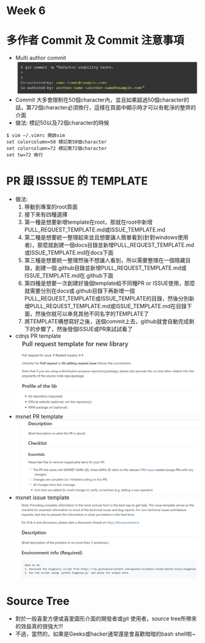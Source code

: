 # Week 6
# 多作者 Commit 及 Commit 注意事項
* Multi author commit
![](../image/multi-author-commit.jpg)
* Commit 大多會限制在50個character內，並且如果超過50個character的話，第72個character必須換行，這樣在頁面中顯示時才可以有乾淨的整齊的介面
* 做法: 標記50以及72個character的時候
```
$ vim ~/.vimrc 開啟vim
set colorcolumn=50 標記第50個character
set colorcolumn=72 標記第72個character
set tw=72 換行
```
# PR 跟 ISSSUE 的 TEMPLATE
* 做法: 
  1. 移動到專案的root頁面
  2. 接下來有四種選擇
  3. 第一種是想要新增template在root，那就在root中新增PULL_REQUEST_TEMPLATE.md或ISSUE_TEMPLATE.md
  4. 第二種是想要統一整理起來並且想要讓人簡單看到(針對windows使用者)，那麼就創建一個docs目錄並新增PULL_REQUEST_TEMPLATE.md或ISSUE_TEMPLATE.md在docs下面
  5. 第三種是想要統一整理然後不想讓人看到，所以需要整理在一個隱藏目錄，創建一個.github目錄並新增PULL_REQUEST_TEMPLATE.md或ISSUE_TEMPLATE.md在.github下面
  6. 第四種是想要一次創建好幾個template給不同種PR or ISSUE使用，那麼就需要分別在docs或.github目錄下再新增一個PULL_REQUEST_TEMPLATE或ISSUE_TEMPLATE的目錄，然後分別新增PULL_REQUEST_TEMPLATE.md或ISSUE_TEMPLATE.md在目錄下面，然後你就可以串見其他不同名字的TEMPLATE了
  7. 將TEMPLATE構想寫好之後，送個commit上去，github就會自動完成剩下的步驟了，然後發個ISSUE或PR來試試看了
* cdnjs PR template
![](../image/cdnjs-pr-template.jpg)
* mxnet PR template
![](../image/mxnet-pr-template.jpg)
* mxnet issue template
![](../image/mxnet-issue-template.jpg)
# Source Tree
* 對於一般喜愛方便或喜愛圖形介面的開發者或git 使用者，source tree所帶來的效益真的很強大!!!
* 不過，當然的，如果是Geeks或hacker通常還是會喜歡暗暗的bash shell啦~
